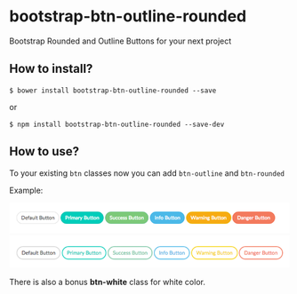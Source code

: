 # bootstrap-btn-outline-rounded
Bootstrap Rounded and Outline Buttons for your next project

## How to install?
````
$ bower install bootstrap-btn-outline-rounded --save
````
or
````
$ npm install bootstrap-btn-outline-rounded --save-dev
````


## How to use?
To your existing `btn` classes now you can add `btn-outline` and `btn-rounded`

Example:

![Example Bootstrap Rounded and Outline Buttons](/examples/example.png)

There is also a bonus **btn-white** class for white color.
